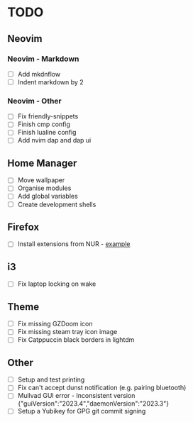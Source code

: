 # TODO

## Neovim

### Neovim - Markdown

- [ ] Add mkdnflow
- [ ] Indent markdown by 2

### Neovim - Other

- [ ] Fix friendly-snippets
- [ ] Finish cmp config
- [ ] Finish lualine config
- [ ] Add nvim dap and dap ui

## Home Manager

- [ ] Move wallpaper
- [ ] Organise modules
- [ ] Add global variables
- [ ] Create development shells

## Firefox

- [ ] Install extensions from NUR - [example](https://github.com/rhoriguchi/nixos-setup/tree/master)

## i3

- [ ] Fix laptop locking on wake

## Theme

- [ ] Fix missing GZDoom icon
- [ ] Fix missing steam tray icon image
- [ ] Fix Catppuccin black borders in lightdm

## Other

- [ ] Setup and test printing
- [ ] Fix can't accept dunst notification (e.g. pairing bluetooth)
- [ ] Mullvad GUI error - Inconsistent version {"guiVersion":"2023.4","daemonVersion":"2023.3"}
- [ ] Setup a Yubikey for GPG git commit signing
